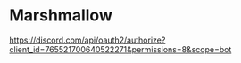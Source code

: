# Marshmallow

https://discord.com/api/oauth2/authorize?client_id=765521700640522271&permissions=8&scope=bot
